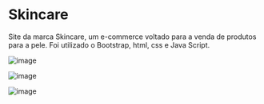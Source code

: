# Skincare

Site da marca Skincare, um e-commerce voltado para a venda de produtos para a pele.
Foi utilizado o Bootstrap, html, css e Java Script.

![image](https://user-images.githubusercontent.com/95664189/154130477-353a0119-2bba-4555-b7d5-7a054e999125.png)

![image](https://user-images.githubusercontent.com/95664189/154130577-d66d0f52-06e7-4d40-9726-d81eb39ee89a.png)

![image](https://user-images.githubusercontent.com/95664189/154130606-2b21c48e-7481-4aa4-90c2-29e4b25ec710.png)


